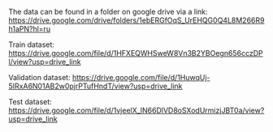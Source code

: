 The data can be found in a folder on google drive via a link:
https://drive.google.com/drive/folders/1ebERGfOqS_UrEHQG0Q4L8M266R9h1aPN?hl=ru

Train dataset:
https://drive.google.com/file/d/1HFXEQWHSweW8Vn3B2YBOegn656cczDPl/view?usp=drive_link


Validation dataset:
https://drive.google.com/file/d/1HuwqUj-5IRxA6N01AB2w0pjrPTufHndT/view?usp=drive_link

Test dataset:
https://drive.google.com/file/d/1vjeelX_lN66DlVD8oSXodUrmizjJBT0a/view?usp=drive_link